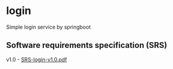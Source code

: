 # login
Simple login service by springboot

## Software requirements specification (SRS)
v1.0 - [SRS-login-v1.0.pdf](https://github.com/user-attachments/files/19934329/SRS-login-v1.0.pdf)

